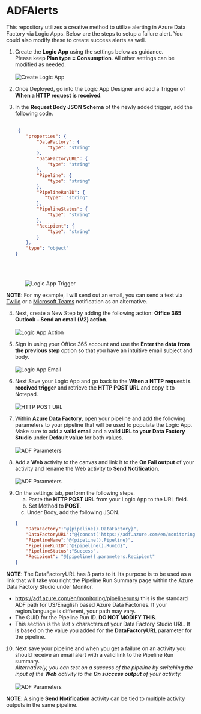 # ADFAlerts
This repository utilizes a creative method to utilize alerting in Azure Data Factory via Logic Apps.  Below are the steps to setup a failure alert.  You could also modify these to create success alerts as well.

1.	Create the <B>Logic App</B> using the settings below as guidance. <BR>
Please keep <b>Plan type = Consumption</b>.  All other settings can be modified as needed. <br> &nbsp; <br>
![Create Logic App](/img/1-createlogicapp.png)

2. Once Deployed, go into the Logic App Designer and add a Trigger of <B>When a HTTP request is received</B>.
3.	In the <b>Request Body JSON Schema</b> of the newly added trigger, add the following code.<br> &nbsp;<br>

    ```json
     {
        "properties": {
            "DataFactory": {
                "type": "string"
            },
            "DataFactoryURL": {
                "type": "string"
            },
            "Pipeline": {
                "type": "string"
            },
            "PipelineRunID": {
               "type": "string"
        	},
            "PipelineStatus": {
                "type": "string"
            },
            "Recipient": {
                "type": "string"
            }
        },
    	"type": "object"
    }

    ```
<br> &nbsp;<br> 
    <div style="padding-left: 50px">
          ![Logic App Trigger](/img/2-logicapptrigger.png)
    </div>

**NOTE**: For my example, I will send out an email, you can send a text via [Twilio](https://learn.microsoft.com/en-us/connectors/twilio/) or a [Microsoft Teams](https://learn.microsoft.com/en-us/connectors/teams/) notification as an alternative.

4. Next, create a New Step by adding the following action: **Office 365 Outlook – Send an email (V2) action**. <br> &nbsp; <br>
![Logic App Action](/img/3-logicappaction.png)

5. Sign in using your Office 365 account and use the **Enter the data from the previous step** option so that you have an intuitive email subject and body. <br> &nbsp; <br>
![Logic App Email](/img/4-logicappemail.png)

6. Next Save your Logic App and go back to the **When a HTTP request is received trigger** and retrieve the **HTTP POST URL** and copy it to Notepad.<br> &nbsp; <br>
![HTTP POST URL](/img/5-requestbodyjson.png)

7. Within **Azure Data Factory**, open your pipeline and add the following parameters to your pipeline that will be used to populate the Logic App.  Make sure to add a **valid email** and a **valid URL to your Data Factory Studio** under **Default value** for both values.<br> &nbsp; <br>
![ADF Parameters](/img/6-adfparameters.png)

8.	Add a **Web** activity to the canvas and link it to the **On Fail output** of your activity and rename the Web activity to **Send Notification**.<br> &nbsp; <br>
![ADF Parameters](/img/7-webactivity.png)

9.	On the settings tab, perform the following steps.<br>
    &nbsp;&nbsp;&nbsp;&nbsp;&nbsp;a. Paste the **HTTP POST URL** from your Logic App to the URL field.<br>
    &nbsp;&nbsp;&nbsp;&nbsp;&nbsp;b. Set Method to **POST**.<br>
    &nbsp;&nbsp;&nbsp;&nbsp;c. Under Body, add the following JSON.

    ```json
    {
        "DataFactory":"@{pipeline().DataFactory}",
        "DataFactoryURL":"@{concat('https://adf.azure.com/en/monitoring/pipelineruns/', pipeline().RunId, substring(pipeline().parameters.DataFactoryURL, 29, add(length(pipeline().parameters.DataFactoryURL),-29)))}",
        "PipelineName":"@{pipeline().Pipeline}",
        "PipelineRunID":"@{pipeline().RunId}",
        "PipelineStatus":"Success",
        "Recipient": "@{pipeline().parameters.Recipient"
    }

    ```
**NOTE**:  The DataFactoryURL has 3 parts to it.  Its purpose is to be used as a link that will take you right the Pipeline Run Summary page within the Azure Data Factory Studio under Monitor. <br>
- https://adf.azure.com/en/monitoring/pipelineruns/ this is the standard ADF path for US/Enaglish based Azure Data Factories.  If your region/language is different, your path may vary.<br>
- The GUID for the Pipeline Run ID. **DO NOT MODIFY THIS**.<br>
- This section is the last x characters of your Data Factory Studio URL.  It is based on the value you added for the **DataFactoryURL** parameter for the pipeline. 
10.	Next save your pipeline and when you get a failure on an activity you should receive an email alert with a valid link to the Pipeline Run summary.<br>  *Alternatively, you can test on a success of the pipeline by switching the input of the **Web** activity to the **On success output** of your activity.*<br>&nbsp; <br>
![ADF Parameters](/img/8-onsuccess.png)

**NOTE**:  A single **Send Notification** activity can be tied to multiple activity outputs in the same pipeline. 